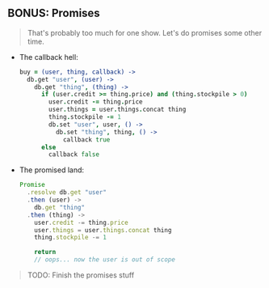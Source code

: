 ## BONUS: Promises

  > That's probably too much for one show. Let's do promises some other time.

  * The callback hell:
    ```coffeescript
    buy = (user, thing, callback) ->
      db.get "user", (user) ->
        db.get "thing", (thing) ->
          if (user.credit >= thing.price) and (thing.stockpile > 0)
            user.credit -= thing.price
            user.things = user.things.concat thing
            thing.stockpile -= 1
            db.set "user", user, () ->
              db.set "thing", thing, () ->
                callback true
          else
            callback false
    ```
  * The promised land:

    ```javascript
    Promise
      .resolve db.get "user"
      .then (user) ->
        db.get "thing"
      .then (thing) ->
        user.credit -= thing.price
        user.things = user.things.concat thing
        thing.stockpile -= 1

        return
        // oops... now the user is out of scope
    ```

> TODO: Finish the promises stuff
